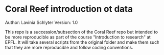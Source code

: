 # Coral Reef introduction ot data 

Author: Lavinia Schlyter
Version: 1.0

This repo is a succession/subsection of the Coral Reef repo but intended to be more reproducible as part of the course "Introduction to research" at EPFL. It will take several scripts from the original folder and make them such that they are more reproducible and follow coding conventions.


